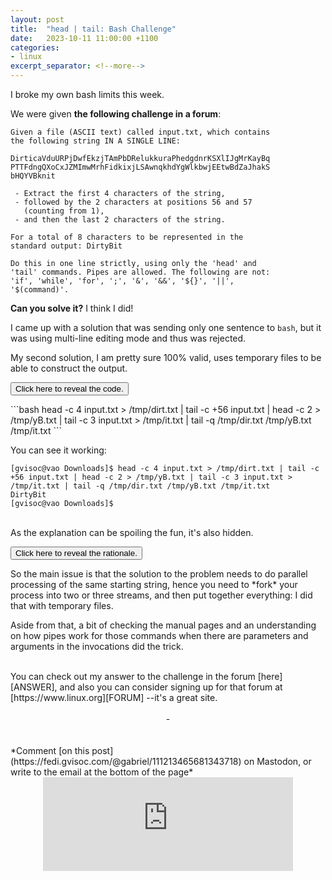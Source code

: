 ```yaml
---
layout: post
title:  "head | tail: Bash Challenge"
date:   2023-10-11 11:00:00 +1100
categories:
- linux
excerpt_separator: <!--more-->
---
```

I broke my own bash limits this week. 

We were given **the following challenge in a forum**:

```
Given a file (ASCII text) called input.txt, which contains 
the following string IN A SINGLE LINE:

DirticaVduURPjDwfEkzjTAmPbDRelukkuraPhedgdnrKSXlIJgMrKayBq
PTTFdngQXoCxJZMImwMrhFidkixjLSAwnqkhdYgWlkbwjEEtwBdZaJhakS
bHQYVBknit

 - Extract the first 4 characters of the string,
 - followed by the 2 characters at positions 56 and 57 
   (counting from 1),
 - and then the last 2 characters of the string. 
 
For a total of 8 characters to be represented in the 
standard output: DirtyBit
 
Do this in one line strictly, using only the 'head' and 
'tail' commands. Pipes are allowed. The following are not:
'if', 'while', 'for', ';', '&', '&&', '${}', '||', 
'$(command)'.
```

**Can you solve it?** I think I did!
<!--more-->

I came up with a solution that was sending only one sentence to `bash`, but it was using multi-line editing mode and thus was rejected.

My second solution, I am pretty sure 100% valid, uses temporary files to be able to construct the output.

<button class="collapsible" id="solution">Click here to reveal the code.</button>
<div class="content" id="solutiondata" markdown="1">
```bash
head -c 4 input.txt > /tmp/dirt.txt | tail -c +56 input.txt | head -c 2 > /tmp/yB.txt | tail -c 3 input.txt > /tmp/it.txt | tail -q /tmp/dir.txt /tmp/yB.txt /tmp/it.txt
```

You can see it working:
```terminal
[gvisoc@vao Downloads]$ head -c 4 input.txt > /tmp/dirt.txt | tail -c +56 input.txt | head -c 2 > /tmp/yB.txt | tail -c 3 input.txt > /tmp/it.txt | tail -q /tmp/dir.txt /tmp/yB.txt /tmp/it.txt
DirtyBit
[gvisoc@vao Downloads]$
```
</div>
<br/>
As the explanation can be spoiling the fun, it's also hidden.

<button class="collapsible" id="rationale">Click here to reveal the rationale.</button>
<div class="content" id="rationaledata" markdown="1">
So the main issue is that the solution to the problem needs to do parallel processing of the same starting string, hence you need to *fork* your process into two or three streams, and then put together everything: I did that with temporary files. 

Aside from that, a bit of checking the manual pages and an understanding on how pipes work for those commands when there are parameters and arguments in the invocations did the trick.
</div>
<br/>
You can check out my answer to the challenge in the forum [here][ANSWER], and also you can consider signing up for that forum at [https://www.linux.org][FORUM] --it's a great site.
<br/>
<br/>
<center> - </center>
<br/>
<br/>
*Comment [on this post](https://fedi.gvisoc.com/@gabriel/111213465681343718) on Mastodon, or write to the email at the bottom of the page*
<center><iframe src="https://fedi.gvisoc.com/@gabriel/111213465681343718/embed" class="mastodon-embed" style="max-width: 100%; border: 0" width="400" allowfullscreen="allowfullscreen"></iframe><script src="https://fedi.gvisoc.com/embed.js" async="async"></script></center>

[ANSWER]: https://www.linux.org/threads/head-and-tail-trick.47042/post-207400 "My answer to the challenge in the forum"
[FORUM]: https://www.linux.org "The site linux.org"